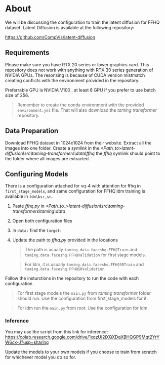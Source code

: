 # About

We will be discussing the configuration to train the latent diffusion for FFHQ dataset. Latent Diffusion is available at the following repository:

https://github.com/CompVis/latent-diffusion

## Requirements

Please make sure you have RTX 20 series or lower graphics card. This repository does not work with anything with RTX 30 series generation of NVIDIA GPUs.
The resonsing is because of CUDA version mistmatch creating conflicts with the environment provided in the repository.

Preferrable GPU is NVIDIA V100 , at least 8 GPU if you prefer to use batch size of 256.

>Remember to create the conda environment with the provided ```environment.yml``` file. That will also download the *taming transformer* repository.


## Data Preparation

Download FFHQ dataset in 1024x1024 from their website. Extract all the images into one folder. Create a *symlink* in the *<Path_to>latent-diffusion\src\taming-transformers\data\ffhq* the *ffhq* symlink should point to the folder where all images are extracted.

## Configuring Models

There is a configuration attached for vq-4 with attention for ffhq in ```first_stage_models```, and same configuration for FFHQ ldm training is available in ```ldm\bsr_sr```. 

1. Paste _ffhq.py_ in *<Path_to_>latent-diffusion\src\taming-transformers\taming\data*
2. Open both configuration files
3. In ```data:``` find the ```target:```
4. Update the path to _ffhq.py_ provided in the locations
   >The path is usually ```taming.data.faceshq.FFHQTrain``` and ```taming.data.faceshq.FFHQValidation``` for first stage models.

   >For ldm, it is usually ```taming.data.faceshq.FFHQSRTrain``` and ```taming.data.faceshq.FFHQSRValidation```

Follow the insturctions in the repository to run the code with each configuration.
> For first stage models the ```main.py``` from *taming transformer* folder should run. Use the configuration from first_stage_models for it.

>For ldm run the ```main.py``` from *root*. Use the configuration for ldm.

### Inference

You may use the script from this link for inference:
https://colab.research.google.com/drive/1xqzUi2iXQXDqXBHQGP9Mqt2YrYW6cx-J?usp=sharing

Update the models to your own models if you choose to train from scratch for whichever model you do so for.